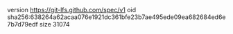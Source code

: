version https://git-lfs.github.com/spec/v1
oid sha256:638264a62acaa076e1921dc361bfe23b7ae495ede09ea682684ed6e7b7d79edf
size 31074
